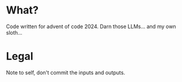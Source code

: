 # What?
Code written for advent of code 2024. 
Darn those LLMs... and my own sloth...

# Legal
Note to self, don't commit the inputs and outputs.
